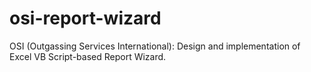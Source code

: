 # osi-report-wizard
OSI (Outgassing Services International): Design and implementation of Excel VB Script-based Report Wizard. 
